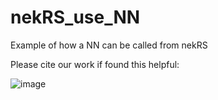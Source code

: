 # nekRS_use_NN
Example of how a NN can be called from nekRS

Please cite our work if found this helpful:




![image](https://user-images.githubusercontent.com/62344361/167526873-984e21e0-967d-4904-a590-16a270cbfaed.png)

